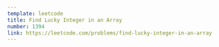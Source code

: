 ```yaml
---
template: leetcode
title: Find Lucky Integer in an Array
number: 1394
link: https://leetcode.com/problems/find-lucky-integer-in-an-array
---
```

